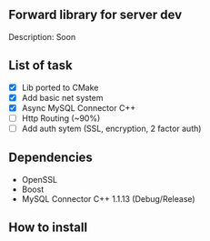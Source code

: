 ## Forward library for server dev 

Description: Soon

## List of task

- [x] Lib ported to CMake
- [x] Add basic net system
- [x] Async MySQL Connector C++
- [ ] Http Routing (~90%)
- [ ] Add auth sytem (SSL, encryption, 2 factor auth)

## Dependencies

- OpenSSL
- Boost 
- MySQL Connector C++ 1.1.13 (Debug/Release)
<!-- - JWT-CPP -->
<!-- - SqLite -->

## How to install

